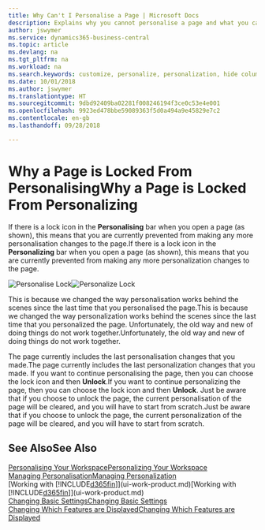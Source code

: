 ```yaml
---
title: Why Can't I Personalise a Page | Microsoft Docs
description: Explains why you cannot personalise a page and what you can do to unlock it so you can personalise it.
author: jswymer
ms.service: dynamics365-business-central
ms.topic: article
ms.devlang: na
ms.tgt_pltfrm: na
ms.workload: na
ms.search.keywords: customize, personalize, personalization, hide columns, remove fields, move fields
ms.date: 10/01/2018
ms.author: jswymer
ms.translationtype: HT
ms.sourcegitcommit: 9dbd92409ba02281f008246194f3ce0c53e4e001
ms.openlocfilehash: 9923ed478bbe59089363f5d0a494a9e45829e7c2
ms.contentlocale: en-gb
ms.lasthandoff: 09/28/2018

---
```

# <a name="why-a-page-is-locked-from-personalizing"></a><span data-ttu-id="0e828-103">Why a Page is Locked From Personalising</span><span class="sxs-lookup"><span data-stu-id="0e828-103">Why a Page is Locked From Personalizing</span></span>
<span data-ttu-id="0e828-104">If there is a lock icon in the **Personalising** bar when you open a page (as shown), this means that you are currently prevented from making any more personalisation changes to the page.</span><span class="sxs-lookup"><span data-stu-id="0e828-104">If there is a lock icon in the **Personalizing** bar when you open a page (as shown), this means that you are currently prevented from making any more personalization changes to the page.</span></span>

<span data-ttu-id="0e828-105">![Personalise Lock](media/personalization-locked.png "Personalise lock")</span><span class="sxs-lookup"><span data-stu-id="0e828-105">![Personalize Lock](media/personalization-locked.png "Personalize lock")</span></span>

<span data-ttu-id="0e828-106">This is because we changed the way personalisation works behind the scenes since the last time that you personalised the page.</span><span class="sxs-lookup"><span data-stu-id="0e828-106">This is because we changed the way personalization works behind the scenes since the last time that you personalized the page.</span></span> <span data-ttu-id="0e828-107">Unfortunately, the old way and new of doing things do not work together.</span><span class="sxs-lookup"><span data-stu-id="0e828-107">Unfortunately, the old way and new of doing things do not work together.</span></span>

<span data-ttu-id="0e828-108">The page currently includes the last personalisation changes that you made.</span><span class="sxs-lookup"><span data-stu-id="0e828-108">The page currently includes the last personalization changes that you made.</span></span> <span data-ttu-id="0e828-109">If you want to continue personalising the page, then you can choose the lock icon and then **Unlock**.</span><span class="sxs-lookup"><span data-stu-id="0e828-109">If you want to continue personalizing the page, then you can choose the lock icon and then **Unlock**.</span></span> <span data-ttu-id="0e828-110">Just be aware that if you choose to unlock the page, the current personalisation of the page will be cleared, and you will have to start from scratch.</span><span class="sxs-lookup"><span data-stu-id="0e828-110">Just be aware that if you choose to unlock the page, the current personalization of the page will be cleared, and you will have to start from scratch.</span></span>


## <a name="see-also"></a><span data-ttu-id="0e828-111">See Also</span><span class="sxs-lookup"><span data-stu-id="0e828-111">See Also</span></span>
[<span data-ttu-id="0e828-112">Personalising Your Workspace</span><span class="sxs-lookup"><span data-stu-id="0e828-112">Personalizing Your Workspace</span></span>](ui-personalization-manage.md)  
[<span data-ttu-id="0e828-113">Managing Personalisation</span><span class="sxs-lookup"><span data-stu-id="0e828-113">Managing Personalization</span></span>](ui-personalization-manage.md)  
<span data-ttu-id="0e828-114">[Working with [!INCLUDE[d365fin](includes/d365fin_md.md)]](ui-work-product.md)</span><span class="sxs-lookup"><span data-stu-id="0e828-114">[Working with [!INCLUDE[d365fin](includes/d365fin_md.md)]](ui-work-product.md)</span></span>  
[<span data-ttu-id="0e828-115">Changing Basic Settings</span><span class="sxs-lookup"><span data-stu-id="0e828-115">Changing Basic Settings</span></span>](ui-change-basic-settings.md)  
[<span data-ttu-id="0e828-116">Changing Which Features are Displayed</span><span class="sxs-lookup"><span data-stu-id="0e828-116">Changing Which Features are Displayed</span></span>](ui-experiences.md)  

